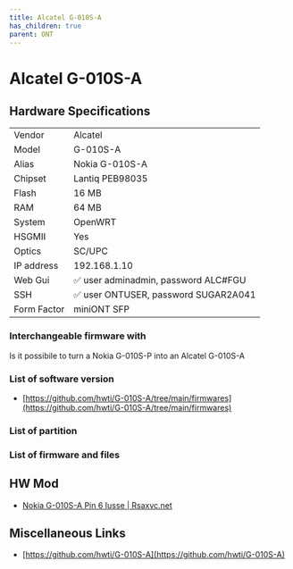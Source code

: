 ```yaml
---
title: Alcatel G-010S-A
has_children: true
parent: ONT
---
```


# Alcatel G-010S-A

## Hardware Specifications

|          |               |
|----------|---------------|
| Vendor   | Alcatel        |
| Model    | G-010S-A      |
| Alias | Nokia G-010S-A |
| Chipset  | Lantiq PEB98035 |
| Flash | 16 MB |
| RAM | 64 MB |
| System | OpenWRT |
| HSGMII | Yes |
| Optics | SC/UPC |
| IP address | 192.168.1.10 |
| Web Gui | ✅ user adminadmin, password ALC#FGU |
| SSH | ✅ user ONTUSER, password SUGAR2A041 |
| Form Factor | miniONT SFP |

### Interchangeable firmware with

Is it possibile to turn a Nokia G-010S-P into an Alcatel G-010S-A

### List of software version

- [https://github.com/hwti/G-010S-A/tree/main/firmwares](https://github.com/hwti/G-010S-A/tree/main/firmwares)

### List of partition
### List of firmware and files

## HW Mod

- [Nokia G-010S-A Pin 6 Iusse | Rsaxvc.net](https://rsaxvc.net/blog/2020/8/15/Nokia_G-010S-A_Pin_6_Issue.html)

## Miscellaneous Links

- [https://github.com/hwti/G-010S-A](https://github.com/hwti/G-010S-A)
